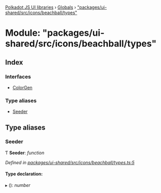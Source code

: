 [Polkadot JS UI libraries](../README.md) › [Globals](../globals.md) › ["packages/ui-shared/src/icons/beachball/types"](_packages_ui_shared_src_icons_beachball_types_.md)

# Module: "packages/ui-shared/src/icons/beachball/types"

## Index

### Interfaces

* [ColorGen](../interfaces/_packages_ui_shared_src_icons_beachball_types_.colorgen.md)

### Type aliases

* [Seeder](_packages_ui_shared_src_icons_beachball_types_.md#seeder)

## Type aliases

###  Seeder

Ƭ **Seeder**: *function*

*Defined in [packages/ui-shared/src/icons/beachball/types.ts:5](https://github.com/polkadot-js/ui/blob/3610d1b9/packages/ui-shared/src/icons/beachball/types.ts#L5)*

#### Type declaration:

▸ (): *number*
